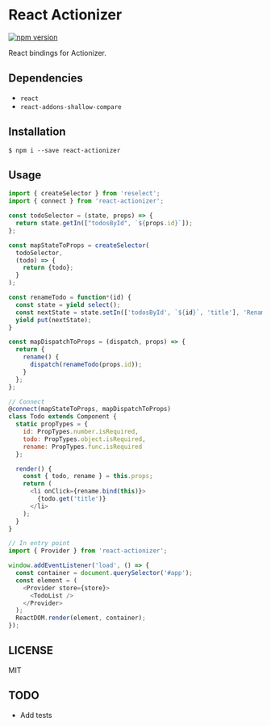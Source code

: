 # React Actionizer
[![npm version](https://badge.fury.io/js/react-actionizer.svg)](https://badge.fury.io/js/react-actionizer)

React bindings for Actionizer.

## Dependencies
- `react`
- `react-addons-shallow-compare`

## Installation

```
$ npm i --save react-actionizer
```

## Usage

```javascript
import { createSelector } from 'reselect';
import { connect } from 'react-actionizer';

const todoSelector = (state, props) => {
  return state.getIn(["todosById", `${props.id}`]);
};

const mapStateToProps = createSelector(
  todoSelector,
  (todo) => {
    return {todo};
  }
);

const renameTodo = function*(id) {
  const state = yield select();
  const nextState = state.setIn(['todosById', `${id}`, 'title'], 'Renamed');
  yield put(nextState);
}

const mapDispatchToProps = (dispatch, props) => {
  return {
    rename() {
      dispatch(renameTodo(props.id));
    }
  };
};

// Connect
@connect(mapStateToProps, mapDispatchToProps)
class Todo extends Component {
  static propTypes = {
    id: PropTypes.number.isRequired,
    todo: PropTypes.object.isRequired,
    rename: PropTypes.func.isRequired
  };

  render() {
    const { todo, rename } = this.props;
    return (
      <li onClick={rename.bind(this)}>
        {todo.get('title')}
      </li>
    );
  }
}

// In entry point
import { Provider } from 'react-actionizer';

window.addEventListener('load', () => {
  const container = document.querySelector('#app');
  const element = (
    <Provider store={store}>
      <TodoList />
    </Provider>
  );
  ReactDOM.render(element, container);
});
```

## LICENSE

MIT

## TODO
- Add tests
